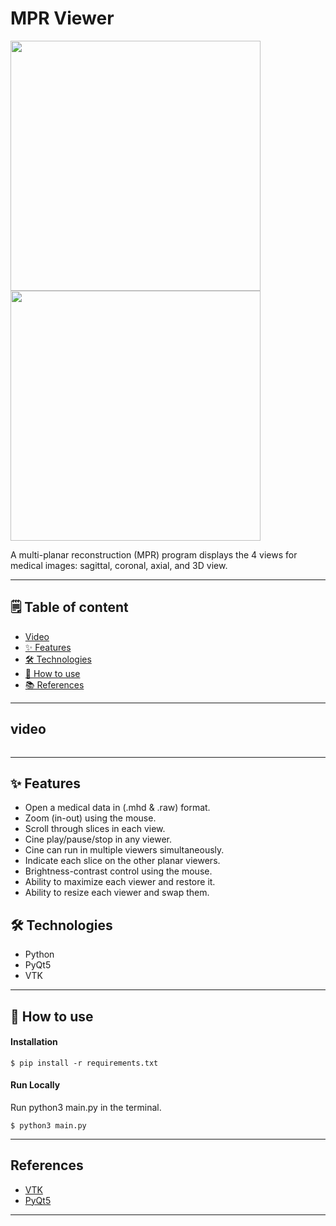 # MPR Viewer
<img src="https://github.com/user-attachments/assets/3e606e68-24dd-4f9c-b3b3-0e10bf4532d7" width="400" />
<img src="https://github.com/user-attachments/assets/0b89d867-3df1-42f4-9bd1-c251da12e808" width="400" />

A multi-planar reconstruction (MPR) program displays the 4 views for medical images: sagittal, coronal, axial, and 3D view.

---
## 🗒️ Table of content
- [Video](#video)
- [✨ Features](#-features)
- [🛠️ Technologies](#-Technologies)
- [🚀 How to use](#-how-to-use)
- [📚 References](#-References)

---

## video
<video src="https://github.com/user-attachments/assets/94c5e3e1-eb01-4c1e-bab5-1446492c8f22" width="0" controls>
  Your browser does not support the video tag.
</video>

---

## ✨ Features
- Open a medical data in (.mhd & .raw) format.
- Zoom (in-out) using the mouse.
- Scroll through slices in each view.
- Cine play/pause/stop in any viewer.
- Cine can run in multiple viewers simultaneously.
- Indicate each slice on the other planar viewers.
- Brightness-contrast control using the mouse.
- Ability to maximize each viewer and restore it.
- Ability to resize each viewer and swap them.

## 🛠️ Technologies
- Python
- PyQt5
- VTK

---

## 🚀 How to use
#### Installation
```Terminal
$ pip install -r requirements.txt
```
#### Run Locally
Run python3 main.py in the terminal.
```Terminal
$ python3 main.py
```

---

## References

- [VTK](https://vtk.org/)
- [PyQt5](https://pypi.org/project/PyQt5/)

---
